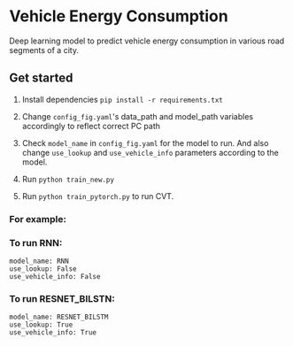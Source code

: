 # Vehicle Energy Consumption
Deep learning model to predict vehicle energy consumption in various road segments of a city.

## Get started

1. Install dependencies
`pip install -r requirements.txt`

2. Change `config_fig.yaml`'s data_path and model_path variables accordingly to reflect correct PC path

3. Check `model_name` in `config_fig.yaml` for the model to run. And also change `use_lookup` and `use_vehicle_info` parameters according to the model.

4. Run `python train_new.py` 

5. Run `python train_pytorch.py` to run CVT.

### For example: 

### To run RNN:
```
model_name: RNN
use_lookup: False
use_vehicle_info: False
```
### To run RESNET_BILSTN:
```
model_name: RESNET_BILSTM
use_lookup: True
use_vehicle_info: True
```